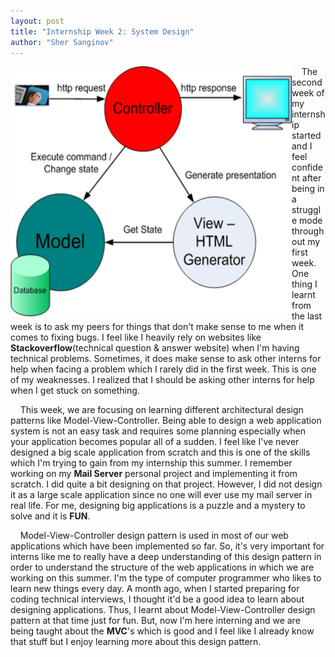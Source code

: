 ```yaml
---
layout: post
title: "Internship Week 2: System Design"
author: "Sher Sanginov"
---
```



<img class="img-responsive" src="/assets/img/intern5.png" alt="Drawing" style="width: 450px; height: 400px; display: block; float:left; ">

&nbsp;&nbsp;&nbsp;&nbsp;The second week of my internship started and I feel confident after being in a struggle mode throughout my first week. One thing I learnt from the last week is to ask my peers for things that don't make sense to me when it comes to fixing bugs. I feel like I heavily rely on websites like **Stackoverflow**(technical question & answer website) when I'm having technical problems. Sometimes, it does make sense to ask other interns for help when facing a problem which I rarely did in the first week. This is one of my weaknesses. I realized that I should be asking other interns for help when I get stuck on something.  

&nbsp;&nbsp;&nbsp;&nbsp;This week, we are focusing on learning different architectural design patterns like Model-View-Controller. Being able to design a web application system is not an easy task and requires some planning especially when your application becomes popular all of a sudden. I feel like I've never designed a big scale application from scratch and this is one of the skills which I'm trying to gain from my internship this summer. I remember working on my **Mail Server** personal project and implementing it from scratch. I did quite a bit designing on that project. However, I did not design it as a large scale application since no one will ever use my mail server in real life. For me, designing big applications is a puzzle and a mystery to solve and it is **FUN**.  

&nbsp;&nbsp;&nbsp;&nbsp;Model-View-Controller design pattern is used in most of our web applications which have been implemented so far. So, it's very important for interns like me to really have a deep understanding of this design pattern in order to understand the structure of the web applications in which we are  working on this summer. I'm the type of computer programmer who likes to learn new things every day. A month ago, when I started preparing for coding technical interviews, I thought it'd be a good idea to learn about designing applications. Thus, I learnt about Model-View-Controller design pattern at that time just for fun. But, now I'm here interning and we are being taught about the **MVC**'s which is good and I feel like I already know that stuff but I enjoy learning more about this design pattern.
